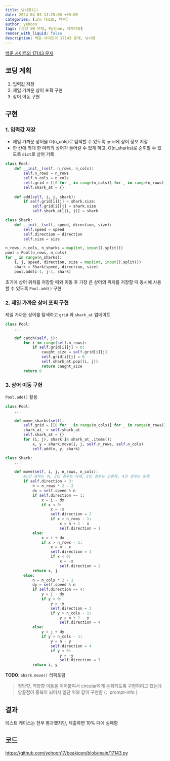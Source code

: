 ```yaml
---
title: 낚시왕(1)
date: 2024-04-03 13:25:00 +09:00
categories: [코딩 테스트, 백준]
author: yehoon
tags: [삼성 SW 문제, Python, 객체지향]
render_with_liquid: false
description: 백준 사이트의 17143 문제, 낚시왕
---
```


[백준 사이트의 17143 문제](https://www.acmicpc.net/problem/17143)

## 코딩 계획
1. 입력값 저장
2. 제일 가까운 상어 포획 구현
3. 상어 이동 구현

## 구현
### 1. 입력값 저장
 - 제일 가까운 상어을 O(n_cols)로 탐색할 수 있도록 `grid`에 상어 정보 저장
 - 한 칸에 최대 한 마리의 상어가 들어갈 수 있게 하고, O(n_sharks)로 순회할 수 있도록 `dict`로 상어 기록

```python
class Pool:
    def __init__(self, n_rows, n_cols):
        self.n_rows = n_rows
        self.n_cols = n_cols
        self.grid = [[0 for _ in range(n_cols)] for _ in range(n_rows)]
        self.shark_at = {}
        
    def add(self, i, j, shark):
        if self.grid[i][j] < shark.size:
            self.grid[i][j] = shark.size
            self.shark_at[(i, j)] = shark

class Shark:
    def __init__(self, speed, direction, size):
        self.speed = speed
        self.direction = direction
        self.size = size

n_rows, n_cols, n_sharks = map(int, input().split())
pool = Pool(n_rows, n_cols)
for _ in range(n_sharks):
    i, j, speed, direction, size = map(int, input().split())
    shark = Shark(speed, direction, size)
    pool.add(i-1, j-1, shark)
```

초기에 상어 위치를 저장할 때와 이동 후 가장 큰 상어의 위치를 저장할 때 동시에 사용할 수 있도록 `Pool.add()` 구현

### 2. 제일 가까운 상어 포획 구현
제일 가까운 상어를 탐색하고 `grid` 와 `shark_at` 업데이트
```python 
class Pool:
    ...

    def catch(self, j):
        for i in range(self.n_rows):
            if self.grid[i][j] > 0:
                caught_size = self.grid[i][j]
                self.grid[i][j] = 0
                self.shark_at.pop((i, j))
                return caught_size
        return 0
```

### 3. 상어 이동 구현
`Pool.add()` 활용
```python
class Pool:
    ...
    
    def move_sharks(self):
        self.grid = [[0 for _ in range(n_cols)] for _ in range(n_rows)]
        shark_at_ = self.shark_at
        self.shark_at = {}
        for (i, j), shark in shark_at_.items():
            x, y = shark.move(i, j, self.n_rows, self.n_cols)
            self.add(x, y, shark)
```  
```python
class Shark:
    ...

    def move(self, i, j, n_rows, n_cols):
        #1인 경우는 위, 2인 경우는 아래, 3인 경우는 오른쪽, 4인 경우는 왼쪽
        if self.direction < 3:
            n = n_rows * 2 - 2
            dx = self.speed % n
            if self.direction == 1:
                x = i - dx
                if x < 0:
                    x = -x
                    self.direction = 2
                    if x > n_rows - 1:
                        x = n + 1 - x
                        self.direction = 1
            else:
                x = i + dx
                if x > n_rows - 1:
                    x = n - x
                    self.direction = 1
                    if x < 0:
                        x = -x
                        self.direction = 2                        
            return x, j
        else:
            n = n_cols * 2 - 2
            dy = self.speed % n
            if self.direction == 4:
                y = j - dy
                if y < 0:
                    y = -y
                    self.direction = 3
                    if y > n_cols - 1:
                        y = n + 1 - y
                        self.direction = 4
            else:
                y = j + dy
                if y > n_cols - 1:
                    y = n - y
                    self.direction = 4
                    if y < 0:
                        y = -y
                        self.direction = 3   
            return i, y
```

**TODO**: `Shark.move()` 리펙토링  
> 정방향, 역방향 이동을 이어붙여서 circular하게 순회하도록 구현하려고 했는데 양끝점이 중복이 되어서 일단 위와 같이 구현함
{: .prompt-info }

## 결과
테스트 케이스는 전부 통과했지만, 제출하면 10% 때에 실패함

## 코드
<https://github.com/yehoon17/beakjoon/blob/main/17143.py>

